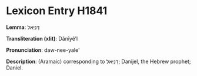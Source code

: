 # Lexicon Entry H1841

**Lemma**: דָּנִיֵּאל

**Transliteration (xlit)**: Dânîyêʼl

**Pronunciation**: daw-nee-yale'

**Description**:
(Aramaic) corresponding to דָנִיֵּאל; Danijel, the Hebrew prophet; Daniel.
